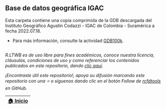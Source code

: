 ## Base de datos geográfica IGAC

Esta carpeta contiene una copia comprimida de la GDB descargada del Instituto Geográfico Agustín Codazzi - IGAC de Colombia - Suramérica a fecha 2022.07.18.

* Para más información, consulte la actividad [GDB100k](../Section02/GDB100k).


##

_R.LTWB es de uso libre para fines académicos, conoce nuestra licencia, cláusulas, condiciones de uso y como referenciar los contenidos publicados en este repositorio, dando [clic aquí](https://github.com/rcfdtools/R.LTWB/wiki/License)._

_¡Encontraste útil este repositorio!, apoya su difusión marcando este repositorio con una ⭐ o síguenos dando clic en el botón Follow de [rcfdtools](https://github.com/rcfdtools) en GitHub._

| [:house: Inicio](../Readme.md) |
|--------------------------------|
